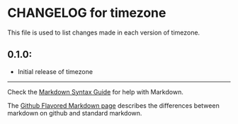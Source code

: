 # CHANGELOG for timezone

This file is used to list changes made in each version of timezone.

## 0.1.0:

* Initial release of timezone

- - - 
Check the [Markdown Syntax Guide](http://daringfireball.net/projects/markdown/syntax) for help with Markdown.

The [Github Flavored Markdown page](http://github.github.com/github-flavored-markdown/) describes the differences between markdown on github and standard markdown.
